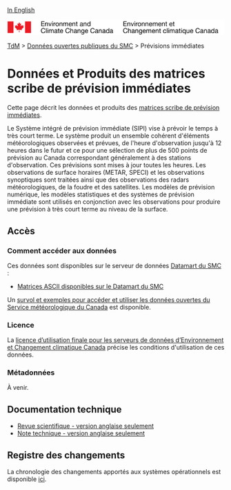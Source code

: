 [In English](readme_nowcasting_en.md)

![ECCC logo](../../img_eccc-logo.png)

[TdM](../../readme_fr.md) > [Données ouvertes publiques du SMC](../readme_fr.md) > Prévisions immédiates

# Données et Produits des matrices scribe de prévision immédiates

Cette page décrit les données et produits des [matrices scribe de prévision immédiates](readme_nowcasting-datamart_fr.md).

Le Système intégré de prévision immédiate (SIPI) vise à prévoir le temps à très court terme. Le système produit un ensemble cohérent d'éléments météorologiques observées et prévues, de l'heure d'observation jusqu'à 12 heures dans le futur et ce pour une sélection de plus de 500 points de prévision au Canada correspondant généralement à des stations d'observation. Ces prévisions sont mises à jour toutes les heures. Les observations de surface horaires (METAR, SPECI) et les observations synoptiques sont traitées ainsi que des observations des radars météorologiques, de la foudre et des satellites. Les modèles de prévision numérique, les modèles statistiques et des systèmes de prévision immédiate sont utilisés en conjonction avec les observations pour produire une prévision à très court terme au niveau de la surface.

## Accès

### Comment accéder aux données

Ces données sont disponibles sur le serveur de données [Datamart du SMC](../../msc-datamart/readme_fr.md) :

* [Matrices ASCII disponibles sur le Datamart du SMC](readme_nowcasting-datamart_fr.md) 

Un [survol et exemples pour accéder et utiliser les données ouvertes du Service météorologique du Canada](../../usage/readme_fr.md) est disponible.

### Licence

La [licence d’utilisation finale pour les serveurs de données d’Environnement et Changement climatique Canada](../../licence/readme_fr.md) précise les conditions d'utilisation de ces données.

### Métadonnées

À venir.

## Documentation technique

* [Revue scientifique - version anglaise seulement](https://collaboration.cmc.ec.gc.ca/cmc/cmoi/product_guide/docs/lib/e_scribe3.pdf)
* [Note technique - version anglaise seulement](https://collaboration.cmc.ec.gc.ca/cmc/CMOI/product_guide/docs/lib/technote_sipi_20140502_f.pdf)

## Registre des changements 

La chronologie des changements apportés aux systèmes opérationnels est disponible [ici](https://collaboration.cmc.ec.gc.ca/cmc/cmoi/product_guide/docs/changes_f.html).
